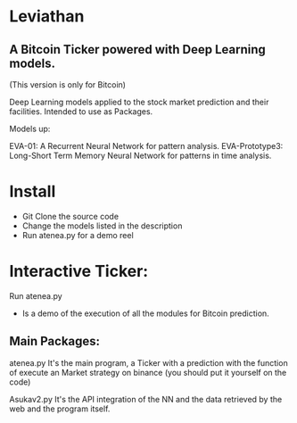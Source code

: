 # Leviathan

## A Bitcoin Ticker powered with Deep Learning models. 

(This version is only for Bitcoin)

Deep Learning models applied to the stock market prediction and their facilities.
Intended to use as Packages.

Models up:

EVA-01: A Recurrent Neural Network for pattern analysis.
EVA-Prototype3: Long-Short Term Memory Neural Network for patterns in time analysis.

# Install

- Git Clone the source code
- Change the models listed in the description
- Run atenea.py for a demo reel

# Interactive Ticker:

Run atenea.py

- Is a demo of the execution of all the modules for Bitcoin prediction.


## Main Packages:

atenea.py It's the main program, a Ticker with a prediction with the function of execute an Market strategy on binance (you should put it yourself on the code)

Asukav2.py It's the API integration of the NN and the data retrieved by the web and the program itself.

